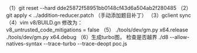 （1）git reset --hard dde25872f58951bb0148cf43d6a504ab2f280485
（2）git apply < ../addition-reducer.patch
（手动添加题目补丁）
（3）gclient sync
（4）vim v8/BUILD.gn
修改为：    
v8_untrusted_code_mitigations = false
（5）
./tools/dev/gm.py x64.release
./tools/dev/gm.py x64.debug
（6）生成turbo图， 检查是否越界
./d8 --allow-natives-syntax --trace-turbo --trace-deopt poc.js